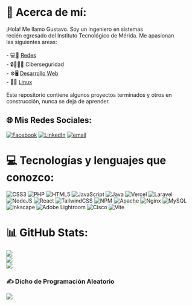 # 💫 Acerca de mí:
¡Hola! Me llamo Gustavo. Soy un ingeniero en sistemas<br>recién egresado del Instituto Tecnológico de Mérida. Me apasionan<br>las siguientes areas:<br><br>- 💻🛜 [Redes](https://github.com/GusRosR/Redes)<br>- 🔒🧑🏻‍💻 Ciberseguridad<br>- ⚙️🖥️ [Desarrollo Web](https://github.com/GusRosR/Desarrollo-Web)<br>- 🐧🔧 [Linux](https://github.com/GusRosR/Linux)<br><br>Este repositorio contiene algunos proyectos terminados y otros en<br>construcción, nunca se deja de aprender.


## 🌐 Mis Redes Sociales:
[![Facebook](https://img.shields.io/badge/Facebook-%231877F2.svg?logo=Facebook&logoColor=white)](https://www.facebook.com/daniel.atlas.106) [![LinkedIn](https://img.shields.io/badge/LinkedIn-%230077B5.svg?logo=linkedin&logoColor=white)](https://linkedin.com/in/gustavo-rosas-ricalde) [![email](https://img.shields.io/badge/Email-D14836?logo=gmail&logoColor=white)](mailto:gus.rosas.ricalde@gmail.com) 

# 💻 Tecnologías y lenguajes que conozco:
![CSS3](https://img.shields.io/badge/css3-%231572B6.svg?style=for-the-badge&logo=css3&logoColor=white) ![PHP](https://img.shields.io/badge/php-%23777BB4.svg?style=for-the-badge&logo=php&logoColor=white) ![HTML5](https://img.shields.io/badge/html5-%23E34F26.svg?style=for-the-badge&logo=html5&logoColor=white) ![JavaScript](https://img.shields.io/badge/javascript-%23323330.svg?style=for-the-badge&logo=javascript&logoColor=%23F7DF1E) ![Java](https://img.shields.io/badge/java-%23ED8B00.svg?style=for-the-badge&logo=openjdk&logoColor=white) ![Vercel](https://img.shields.io/badge/vercel-%23000000.svg?style=for-the-badge&logo=vercel&logoColor=white) ![Laravel](https://img.shields.io/badge/laravel-%23FF2D20.svg?style=for-the-badge&logo=laravel&logoColor=white) ![NodeJS](https://img.shields.io/badge/node.js-6DA55F?style=for-the-badge&logo=node.js&logoColor=white) ![React](https://img.shields.io/badge/react-%2320232a.svg?style=for-the-badge&logo=react&logoColor=%2361DAFB) ![TailwindCSS](https://img.shields.io/badge/tailwindcss-%2338B2AC.svg?style=for-the-badge&logo=tailwind-css&logoColor=white) ![NPM](https://img.shields.io/badge/NPM-%23CB3837.svg?style=for-the-badge&logo=npm&logoColor=white) ![Apache](https://img.shields.io/badge/apache-%23D42029.svg?style=for-the-badge&logo=apache&logoColor=white) ![Nginx](https://img.shields.io/badge/nginx-%23009639.svg?style=for-the-badge&logo=nginx&logoColor=white) ![MySQL](https://img.shields.io/badge/mysql-4479A1.svg?style=for-the-badge&logo=mysql&logoColor=white) ![Inkscape](https://img.shields.io/badge/Inkscape-e0e0e0?style=for-the-badge&logo=inkscape&logoColor=080A13) ![Adobe Lightroom](https://img.shields.io/badge/Adobe%20Lightroom-31A8FF.svg?style=for-the-badge&logo=Adobe%20Lightroom&logoColor=white) ![Cisco](https://img.shields.io/badge/cisco-%23049fd9.svg?style=for-the-badge&logo=cisco&logoColor=black) ![Vite](https://img.shields.io/badge/vite-%23646CFF.svg?style=for-the-badge&logo=vite&logoColor=white)
# 📊 GitHub Stats:
![](https://github-readme-stats.vercel.app/api?username=GusRosR&theme=dark&hide_border=false&include_all_commits=false&count_private=false)<br/>
![](https://nirzak-streak-stats.vercel.app/?user=GusRosR&theme=dark&hide_border=false)<br/>
![](https://github-readme-stats.vercel.app/api/top-langs/?username=GusRosR&theme=dark&hide_border=false&include_all_commits=false&count_private=false&layout=compact)

### ✍️ Dicho de Programación Aleatorio
![](https://quotes-github-readme.vercel.app/api?type=horizontal&theme=radical)

<!-- Proudly created with GPRM ( https://gprm.itsvg.in ) -->
